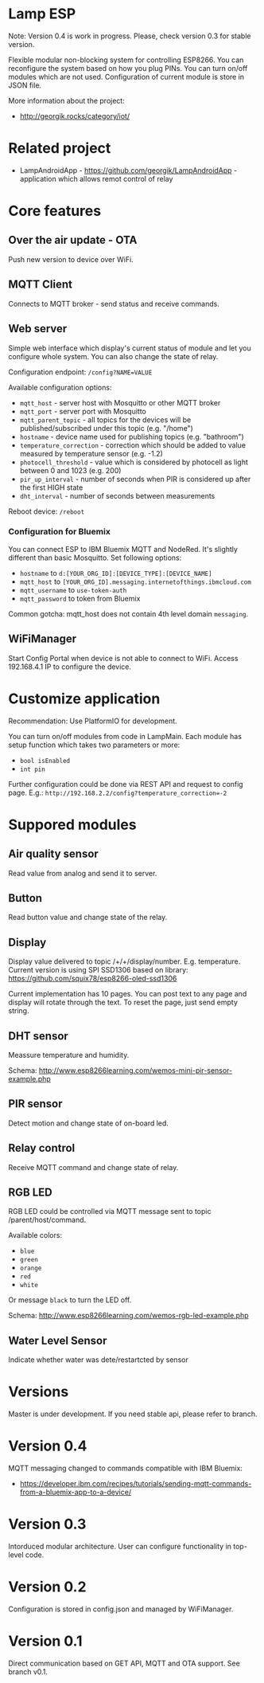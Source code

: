 # Lamp ESP

Note: Version 0.4 is work in progress. Please, check version 0.3 for stable version.

Flexible modular non-blocking system for controlling ESP8266.
You can reconfigure the system based on how you plug PINs.
You can turn on/off modules which are not used.
Configuration of current module is store in JSON file.

More information about the project:

- http://georgik.rocks/category/iot/

# Related project

- LampAndroidApp - https://github.com/georgik/LampAndroidApp - application which allows remot control of relay

# Core features

## Over the air update - OTA

Push new version to device over WiFi.

## MQTT Client

Connects to MQTT broker - send status and receive commands.

## Web server

Simple web interface which display's current status of module and let you configure whole system. You can also change the state of relay.

Configuration endpoint: `/config?NAME=VALUE`

Available configuration options:

 - `mqtt_host` - server host with Mosquitto or other MQTT broker
 - `mqtt_port` - server port with Mosquitto
 - `mqtt_parent_topic` - all topics for the devices will be published/subscribed under this topic (e.g. "/home")
 - `hostname` - device name used for publishing topics (e.g. "bathroom")
 - `temperature_correction` - correction which should be added to value measured by temperature sensor (e.g. -1.2)
 - `photocell_threshold` - value which is considered by photocell as light between 0 and 1023 (e.g. 200)
 - `pir_up_interval` - number of seconds when PIR is considered up after the first HIGH state
 - `dht_interval` - number of seconds between measurements

Reboot device: `/reboot`

### Configuration for Bluemix

You can connect ESP to IBM Bluemix MQTT and NodeRed. It's slightly different than
basic Mosquitto. Set following options:

  - `hostname` to `d:[YOUR_ORG_ID]:[DEVICE_TYPE]:[DEVICE_NAME]`
  - `mqtt_host` to `[YOUR_ORG_ID].messaging.internetofthings.ibmcloud.com`
  - `mqtt_username` to `use-token-auth`
  - `mqtt_password` to token from Bluemix

Common gotcha: mqtt_host does not contain 4th level domain `messaging`.

## WiFiManager

Start Config Portal when device is not able to connect to WiFi.
Access 192.168.4.1 IP to configure the device.

# Customize application

Recommendation: Use PlatformIO for development.

You can turn on/off modules from code in LampMain.
Each module has setup function which takes two parameters or more:

 - `bool isEnabled`
 - `int pin`

Further configuration could be done via REST API and request to config page.
E.g.: `http://192.168.2.2/config?temperature_correction=-2`

# Suppored modules

## Air quality sensor

Read value from analog and send it to server.

## Button

Read button value and change state of the relay.

## Display

Display value delivered to topic /+/+/display/number. E.g. temperature.
Current version is using SPI SSD1306 based on library:
https://github.com/squix78/esp8266-oled-ssd1306

Current implementation has 10 pages. You can post text to any page and display
will rotate through the text. To reset the page, just send empty string.

## DHT sensor

Meassure temperature and humidity.

Schema: http://www.esp8266learning.com/wemos-mini-pir-sensor-example.php

## PIR sensor

Detect motion and change state of on-board led.

## Relay control

Receive MQTT command and change state of relay.

## RGB LED

RGB LED could be controlled via MQTT message sent to topic /parent/host/command.

Available colors:
 - `blue`
 - `green`
 - `orange`
 - `red`  
 - `white`

Or message `black` to turn the LED off.

Schema: http://www.esp8266learning.com/wemos-rgb-led-example.php

## Water Level Sensor

Indicate whether water was dete/restartcted by sensor

# Versions

Master is under development. If you need stable api, please refer to branch.

# Version 0.4

MQTT messaging changed to commands compatible with IBM Bluemix:
- https://developer.ibm.com/recipes/tutorials/sending-mqtt-commands-from-a-bluemix-app-to-a-device/

# Version 0.3

Intorduced modular architecture. User can configure functionality in top-level code.

# Version 0.2

Configuration is stored in config.json and managed by WiFiManager.

# Version 0.1

Direct communication based on GET API, MQTT and OTA support.
See branch v0.1.

